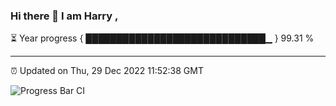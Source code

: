 ### Hi there 👋 I am Harry , 

⏳ Year progress { █████████████████████████████▁ } 99.31 %

---

⏰ Updated on Thu, 29 Dec 2022 11:52:38 GMT

![Progress Bar CI](https://github.com/duykhang68/duykhang68/workflows/Progress%20Bar%20CI/badge.svg)
